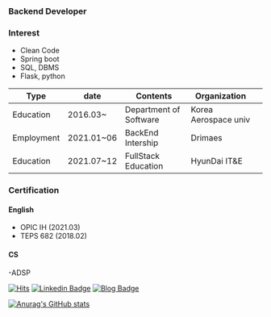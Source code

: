 ### Backend Developer

### Interest

- Clean Code
- Spring boot
- SQL, DBMS
- Flask, python

| Type       | date       | Contents               | Organization         |   |
|------------|------------|------------------------|----------------------|---|
| Education  | 2016.03~   | Department of Software | Korea Aerospace univ |   |
| Employment | 2021.01~06 | BackEnd  Intership     | Drimaes              |   |
| Education  | 2021.07~12 | FullStack Education    |  HyunDai IT&E        |   |

### Certification

#### English

- OPIC IH (2021.03)
- TEPS 682 (2018.02) 
#### CS

-ADSP 


  [![Hits](https://hits.seeyoufarm.com/api/count/incr/badge.svg?url=https%3A%2F%2Fgithub.com%2Fwoongity%2Fwoongity&count_bg=%2379C83D&title_bg=%23555555&icon=&icon_color=%23E7E7E7&title=hits&edge_flat=false)](https://hits.seeyoufarm.com)
  [![Linkedin Badge](https://img.shields.io/badge/-LinkedIn-blue?style=flat-square&logo=Linkedin&logoColor=white&link=https://www.linkedin.com/in/%ED%83%9C%EC%9B%85-%EC%96%91-2bb10a1a6/)](https://www.linkedin.com/in/%ED%83%9C%EC%9B%85-%EC%96%91-2bb10a1a6/)
[![Blog Badge](http://img.shields.io/badge/-Blog-brightgreen?style=flat-square&logo=FF5722&link=https://blog.naver.com/chajuhui123)](https://goodwoong.tistory.com/)


[![Anurag's GitHub stats](https://github-readme-stats.vercel.app/api?username=woongity)](https://github.com/anuraghazra/github-readme-stats)
